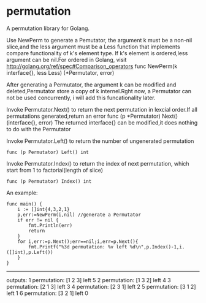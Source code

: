 permutation
===========

A permutation library for Golang.

  Use NewPerm to generate a Pemutator, the argument k must be a non-nil slice,and the less argument must be a Less function that implements compare functionality of k's element type. If k's element is ordered,less argument can be nil.For ordered in Golang, visit http://golang.org/ref/spec#Comparison_operators
	func NewPerm(k interface{}, less Less) (*Permutator, error) 

  After generating a Permutator, the argument k can be modified and deleted,Permutator store a copy of k internel.Rght now, a Permutator can not be used concurrently, i will add this funcationality later.
  
  Invoke Permutator.Next() to return the next permutation in lexcial order.If all permutations generated,return an error
	func (p *Permutator) Next()(interface{}, error)
  The returned interface{} can be modified,it does nothing to do with the Permutator

Invoke Permutator.Left() to return the number of ungenerated permutation

	func (p Permutator) Left() int

Invoke Permutator.Index() to return the index of next permutation, which start from 1 to factorial(length of slice)

	func (p Permutator) Index() int

An example:

	func main() {
		i := []int{4,3,2,1}
		p,err:=NewPerm(i,nil) //generate a Permutator
		if err != nil {
			fmt.Println(err)
			return
		}
		for i,err:=p.Next();err==nil;i,err=p.Next(){
			fmt.Printf("%3d permutation: %v left %d\n",p.Index()-1,i.([]int),p.Left())
		}
	}
--------------------------------------
outputs:
  1 permutation: [1 2 3] left 5
  2 permutation: [1 3 2] left 4
  3 permutation: [2 1 3] left 3
  4 permutation: [2 3 1] left 2
  5 permutation: [3 1 2] left 1
  6 permutation: [3 2 1] left 0
